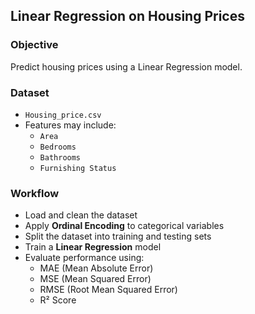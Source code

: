  ##  Linear Regression on Housing Prices

### **Objective**
Predict housing prices using a Linear Regression model.

### **Dataset**
- `Housing_price.csv`
- Features may include:
  - `Area`
  - `Bedrooms`
  - `Bathrooms`
  - `Furnishing Status`

### **Workflow**
- Load and clean the dataset
- Apply **Ordinal Encoding** to categorical variables
- Split the dataset into training and testing sets
- Train a **Linear Regression** model
- Evaluate performance using:
  - MAE (Mean Absolute Error)
  - MSE (Mean Squared Error)
  - RMSE (Root Mean Squared Error)
  - R² Score
